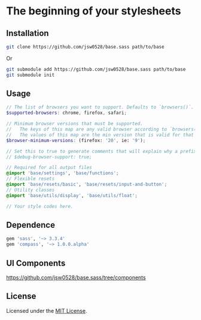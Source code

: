 # The beginning of your stylesheets

## Installation

```sh
git clone https://github.com/jsw0528/base.sass path/to/base
```

Or

```sh
git submodule add https://github.com/jsw0528/base.sass path/to/base
git submodule init
```

## Usage

```scss
// The list of browsers you want to support. Defaults to `browsers()`.
$supported-browsers: chrome, firefox, safari;

// Minimum browser versions that must be supported.
//   The keys of this map are any valid browser according to `browsers()`.
//   The values of this map are the min version that is valid for that browser according to `browser-versions($browser)`.
$browser-minimum-versions: (firefox: '20', ie: '9');

// Set this to true to generate comments that will explain why a prefix was included or omitted.
// $debug-browser-support: true;

// Required for all output files
@import 'base/settings', 'base/functions';
// Flexible resets
@import 'base/resets/basic', 'base/resets/input-and-button';
// Utility classes
@import 'base/utils/display', 'base/utils/float';

// Your style codes here.
```

## Dependence

```ruby
gem 'sass', '~> 3.3.4'
gem 'compass', '~> 1.0.0.alpha'
```

## UI Components

https://github.com/jsw0528/base.sass/tree/components

## License

Licensed under the [MIT License](http://www.opensource.org/licenses/mit-license.php).
